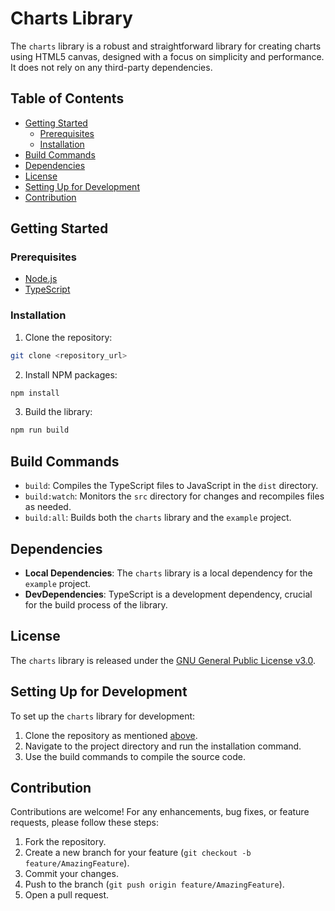 # Charts Library

The `charts` library is a robust and straightforward library for creating charts using HTML5 canvas, designed with a focus on simplicity and performance. It does not rely on any third-party dependencies.

## Table of Contents

- [Getting Started](#getting-started)
  - [Prerequisites](#prerequisites)
  - [Installation](#installation)
- [Build Commands](#build-commands)
- [Dependencies](#dependencies)
- [License](#license)
- [Setting Up for Development](#setting-up-for-development)
- [Contribution](#contribution)

## Getting Started

### Prerequisites

- [Node.js](https://nodejs.org/en/)
- [TypeScript](https://www.typescriptlang.org/)

### Installation

1. Clone the repository:

```sh
git clone <repository_url>
```

2. Install NPM packages:

```sh
npm install
```

3. Build the library:

```sh
npm run build
```

## Build Commands

- `build`: Compiles the TypeScript files to JavaScript in the `dist` directory.
- `build:watch`: Monitors the `src` directory for changes and recompiles files as needed.
- `build:all`: Builds both the `charts` library and the `example` project.

## Dependencies

- **Local Dependencies**: The `charts` library is a local dependency for the `example` project.
- **DevDependencies**: TypeScript is a development dependency, crucial for the build process of the library.

## License

The `charts` library is released under the [GNU General Public License v3.0](LICENSE).

## Setting Up for Development

To set up the `charts` library for development:

1. Clone the repository as mentioned [above](#installation).
2. Navigate to the project directory and run the installation command.
3. Use the build commands to compile the source code.

## Contribution

Contributions are welcome! For any enhancements, bug fixes, or feature requests, please follow these steps:

1. Fork the repository.
2. Create a new branch for your feature (`git checkout -b feature/AmazingFeature`).
3. Commit your changes.
4. Push to the branch (`git push origin feature/AmazingFeature`).
5. Open a pull request.
